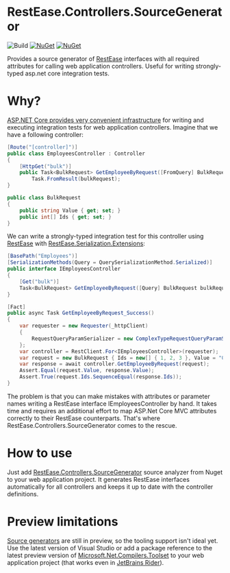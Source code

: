 # RestEase.Controllers.SourceGenerator
![Build](https://github.com/rsivanov/RestEase.Controllers.SourceGenerator/workflows/Build%20&%20test%20&%20publish%20Nuget/badge.svg?branch=master)
[![NuGet](https://img.shields.io/nuget/dt/RestEase.Controllers.SourceGenerator)](https://www.nuget.org/packages/RestEase.Controllers.SourceGenerator) 
[![NuGet](https://img.shields.io/nuget/v/RestEase.Controllers.SourceGenerator)](https://www.nuget.org/packages/RestEase.Controllers.SourceGenerator)

Provides a source generator of [RestEase](https://github.com/canton7/RestEase) interfaces with all required attributes for calling web application controllers. Useful for writing strongly-typed asp.net core integration tests.

Why?
===
[ASP.NET Core provides very convenient infrastructure](https://docs.microsoft.com/en-us/aspnet/core/test/integration-tests?view=aspnetcore-3.1#aspnet-core-integration-tests) for writing and executing integration tests for web application controllers.
Imagine that we have a following controller:
```csharp
[Route("[controller]")]
public class EmployeesController : Controller
{
    [HttpGet("bulk")]
    public Task<BulkRequest> GetEmployeeByRequest([FromQuery] BulkRequest bulkRequest) =>
        Task.FromResult(bulkRequest);
}

public class BulkRequest
{
    public string Value { get; set; }
    public int[] Ids { get; set; }
}
```
We can write a strongly-typed integration test for this controller using [RestEase](https://github.com/canton7/RestEase) with [RestEase.Serialization.Extensions](https://github.com/rsivanov/RestEase.Serialization.Extensions):
```csharp
[BasePath("Employees")]
[SerializationMethods(Query = QuerySerializationMethod.Serialized)]
public interface IEmployeesController
{
    [Get("bulk")]
    Task<BulkRequest> GetEmployeeByRequest([Query] BulkRequest bulkRequest);
}
```
```csharp
[Fact]
public async Task GetEmployeeByRequest_Success()
{
    var requester = new Requester(_httpClient)
    {
        RequestQueryParamSerializer = new ComplexTypeRequestQueryParamSerializer(),
    };
    var controller = RestClient.For<IEmployeesController>(requester);
    var request = new BulkRequest { Ids = new[] { 1, 2, 3 }, Value = "Qwerty" };
    var response = await controller.GetEmployeeByRequest(request);
    Assert.Equal(request.Value, response.Value);
    Assert.True(request.Ids.SequenceEqual(response.Ids));
}
```
The problem is that you can make mistakes with attributes or parameter names writing a RestEase interface IEmployeesController by hand. It takes time and requires an additional effort to map ASP.Net Core MVC attributes correctly to their RestEase counterparts. That's where RestEase.Controllers.SourceGenerator comes to the rescue.

How to use
===
Just add [RestEase.Controllers.SourceGenerator](https://www.nuget.org/packages/RestEase.Controllers.SourceGenerator) source analyzer from Nuget to your web application project. It generates RestEase interfaces automatically for all controllers and keeps it up to date with the controller definitions.

Preview limitations
==
[Source generators](https://devblogs.microsoft.com/dotnet/introducing-c-source-generators/) are still in preview, so the tooling support isn't ideal yet. Use the latest version of Visual Studio or add a package reference to the latest preview version of [Microsoft.Net.Compilers.Toolset](https://www.nuget.org/packages/Microsoft.Net.Compilers.Toolset/3.7.0-3.final) to your web application project (that works even in [JetBrains Rider](https://www.jetbrains.com/rider/)).